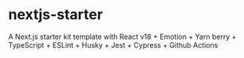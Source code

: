 # nextjs-starter

A Next.js starter kit template with React v18 + Emotion + Yarn berry + TypeScript + ESLint + Husky + Jest + Cypress + Github Actions

